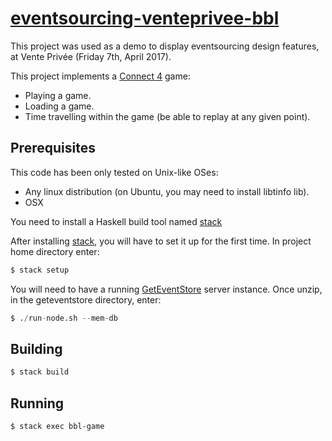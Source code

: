 # [eventsourcing-venteprivee-bbl][]

This project was used as a demo to display eventsourcing design features, at
Vente Privée (Friday 7th, April 2017).

This project implements a [Connect 4][] game:

* Playing a game.
* Loading a game.
* Time travelling within the game (be able to replay at any given point).

## Prerequisites

This code has been only tested on Unix-like OSes:

* Any linux distribution (on Ubuntu, you may need to install libtinfo lib).
* OSX

You need to install a Haskell build tool named [stack][]

After installing [stack][], you will have to set it up for the first time. In
project home directory enter:

```sh
$ stack setup
```

You will need to have  a running [GetEventStore][] server instance. Once unzip,
in the geteventstore directory, enter:

```s
$ ./run-node.sh --mem-db
```

## Building

```sh
$ stack build
```

## Running

```sh
$ stack exec bbl-game
```

[eventsourcing-venteprivee-bbl]: https://github.com/githubuser/eventsourcing-venteprivee-bbl

[Connect 4]:
https://en.wikipedia.org/wiki/Connect_Four

[stack]:
https://docs.haskellstack.org/en/stable/README/

[GetEventStore]:
https://geteventstore.com/downloads/